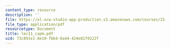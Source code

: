 ```yaml
---
content_type: resource
description: ''
file: https://ol-ocw-studio-app-production.s3.amazonaws.com/courses/15-414-financial-management-summer-2003/73c891e18e10fbb48a44424e81f0222f_lec11_capm.pdf
file_type: application/pdf
resourcetype: Document
title: lec11_capm.pdf
uid: 73c891e1-8e10-fbb4-8a44-424e81f0222f
---
```

